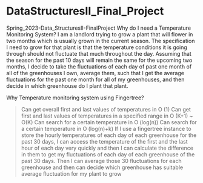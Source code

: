 # DataStructuresII_Final_Project
Spring_2023-Data_StructuresII-FinalProject 
Why do I need a Temperature Monitoring System?
I am a landlord trying to grow a plant that will flower in two months which is usually grown in the current season. 
The specification I need to grow for that plant is that the temperature conditions it is going through should not fluctuate that much throughout the day. 
Assuming that the season for the past 10 days will remain the same for the upcoming two months, I decide to take the fluctuations of each day of past one month of all of the greenhouses I own, average them, such that I get the average fluctuations for the past one month for all of my greenhouses, and then decide in which greenhouse do I plant that plant.

Why Temperature monitoring system using Fingertree?
>Can get overall first and last values of temperatures in O (1)
>Can get first and last values of temperatures in a specified range in O (K+1) ~ O(K)
>Can search for a certain temperature in O (log(n))
>Can search for a certain temperature in O (log(n)+k)
If I use a fingertree instance to store the hourly temperatures of each day of each greenhouse for the past 30 days, I can access the temperature of the first and the last hour of each day very quickly and then I can calculate the difference in them to get my fluctuations of each day of each greenhouse of the past 30 days. 
Then I can average those 30 fluctuations for each greenhouse and then can decide which greenhouse has suitable average fluctuation for my plant to grow

